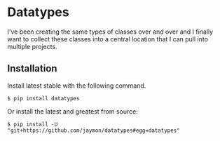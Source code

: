 # Datatypes

I've been creating the same types of classes over and over and I finally want to collect these classes into a central location that I can pull into multiple projects.


## Installation

Install latest stable with the following command.

    $ pip install datatypes
    
Or install the latest and greatest from source:

    $ pip install -U "git+https://github.com/jaymon/datatypes#egg=datatypes"